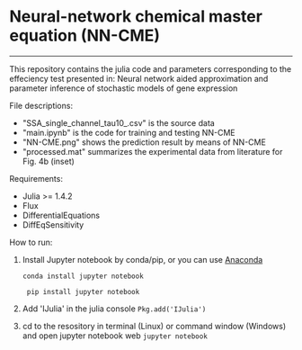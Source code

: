 # Neural-network chemical master equation (NN-CME)

***
This repository contains the julia code and parameters corresponding to the effeciency test presented in:
Neural network aided approximation and parameter inference of stochastic models of gene expression

File descriptions:

- "SSA_single_channel_tau10_.csv" is the source data 
- "main.ipynb" is the code for training and testing NN-CME
- "NN-CME.png" shows the prediction result by means of NN-CME
- "processed.mat" summarizes the experimental data from literature for Fig. 4b (inset)

Requirements:

- Julia >= 1.4.2
- Flux
- DifferentialEquations
- DiffEqSensitivity

How to run:

1. Install Jupyter notebook by conda/pip, or you can use [Anaconda](https://www.anaconda.com/) 

   ```conda install jupyter notebook```

   ``` pip install jupyter notebook```  

2. Add 'IJulia' in the julia console
   ```Pkg.add('IJulia')```

3. cd to the resository in terminal (Linux) or command window (Windows) and open jupyter notebook web
   ```jupyter notebook```

   
